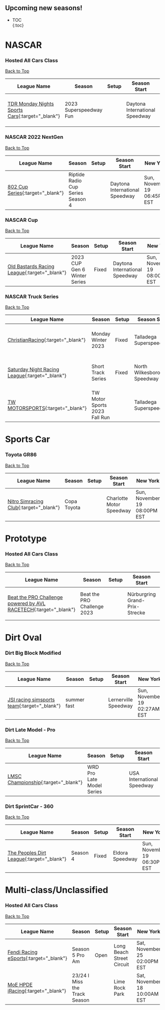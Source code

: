 ## Upcoming new seasons!

* TOC  
{:toc}

# NASCAR

### Hosted All Cars Class

[Back to Top](#)  

| League Name | Season | Setup | Season Start | New York | London | Sydney |
|--------------------------------------------------------------------------------------------------------------------------|----------------------|-----|------------------------------|----------------------------|----------------------------|-----------------------------|
|[TDR Monday Nights Sports Cars](https://members.iracing.com/membersite/member/LeagueView.do?league=9477){:target="_blank"} |2023 Superspeedway Fun | |Daytona International Speedway |Mon, November 20 08:00PM EST |Tue, November 21 01:00AM GMT |Tue, November 21 12:00PM AEDT |

### NASCAR 2022 NextGen

[Back to Top](#)  

| League Name | Season | Setup | Season Start | New York | London | Sydney |
|-----------------------------------------------------------------------------------------------------------|---------------------------------|-----|------------------------------|----------------------------|----------------------------|-----------------------------|
|[802 Cup Series](https://members.iracing.com/membersite/member/LeagueView.do?league=5979){:target="_blank"} |Riptide Radio Cup Series Season 4 | |Daytona International Speedway |Sun, November 19 06:45PM EST |Sun, November 19 11:45PM GMT |Mon, November 20 10:45AM AEDT |

### NASCAR Cup

[Back to Top](#)  

| League Name | Season | Setup | Season Start | New York | London | Sydney |
|-----------------------------------------------------------------------------------------------------------------------|----------------------------|-----|------------------------------|----------------------------|----------------------------|-----------------------------|
|[Old Bastards Racing League](https://members.iracing.com/membersite/member/LeagueView.do?league=2293){:target="_blank"} |2023 CUP Gen 6 Winter Series |Fixed |Daytona International Speedway |Sun, November 19 08:00PM EST |Mon, November 20 01:00AM GMT |Mon, November 20 12:00PM AEDT |

### NASCAR Truck Series

[Back to Top](#)  

| League Name | Season | Setup | Season Start | New York | London | Sydney |
|-------------------------------------------------------------------------------------------------------------------------|-----------------------------|-----|-------------------------|----------------------------|----------------------------|-----------------------------|
|[ChristianRacing](https://members.iracing.com/membersite/member/LeagueView.do?league=1068){:target="_blank"} |Monday Winter 2023  |Fixed |Talladega Superspeedway |Mon, November 20 08:35PM EST |Tue, November 21 01:35AM GMT |Tue, November 21 12:35PM AEDT |
|[Saturday Night Racing League](https://members.iracing.com/membersite/member/LeagueView.do?league=9745){:target="_blank"} |Short Track Series |Fixed |North Wilkesboro Speedway |Sat, November 18 09:00PM EST |Sun, November 19 02:00AM GMT |Sun, November 19 01:00PM AEDT |
|[TW MOTORSPORTS](https://members.iracing.com/membersite/member/LeagueView.do?league=3600){:target="_blank"} |TW Motor Sports 2023 Fall Run | |Talladega Superspeedway |Tue, November 21 08:00PM EST |Wed, November 22 01:00AM GMT |Wed, November 22 12:00PM AEDT |

# Sports Car

### Toyota GR86

[Back to Top](#)  

| League Name | Season | Setup | Season Start | New York | London | Sydney |
|------------------------------------------------------------------------------------------------------------------|-----------|-----|------------------------|----------------------------|----------------------------|-----------------------------|
|[Nitro Simracing Club](https://members.iracing.com/membersite/member/LeagueView.do?league=10258){:target="_blank"} |Copa Toyota | |Charlotte Motor Speedway |Sun, November 19 08:00PM EST |Mon, November 20 01:00AM GMT |Mon, November 20 12:00PM AEDT |

# Prototype

### Hosted All Cars Class

[Back to Top](#)  

| League Name | Season | Setup | Season Start | New York | London | Sydney |
|-------------------------------------------------------------------------------------------------------------------------------------------|---------------------------|-----|------------------------------|----------------------------|----------------------------|-----------------------------|
|[Beat the PRO Challenge powered by AVL RACETECH](https://members.iracing.com/membersite/member/LeagueView.do?league=9055){:target="_blank"} |Beat the PRO Challenge 2023 | |Nürburgring Grand-Prix-Strecke |Sun, November 19 01:00PM EST |Sun, November 19 06:00PM GMT |Mon, November 20 05:00AM AEDT |

# Dirt Oval

### Dirt Big Block Modified

[Back to Top](#)  

| League Name | Season | Setup | Season Start | New York | London | Sydney |
|----------------------------------------------------------------------------------------------------------------------|-----------|-----|--------------------|----------------------------|----------------------------|-----------------------------|
|[JSI racing simsports team](https://members.iracing.com/membersite/member/LeagueView.do?league=5187){:target="_blank"} |summer fast | |Lernerville Speedway |Sun, November 19 02:27AM EST |Sun, November 19 07:27AM GMT |Sun, November 19 06:27PM AEDT |

### Dirt Late Model - Pro

[Back to Top](#)  

| League Name | Season | Setup | Season Start | New York | London | Sydney |
|--------------------------------------------------------------------------------------------------------------|-------------------------|-----|--------------------------|----------------------------|----------------------------|-----------------------------|
|[LMSC Championship](https://members.iracing.com/membersite/member/LeagueView.do?league=9696){:target="_blank"} |WRD Pro Late Model Series | |USA International Speedway |Sat, November 18 08:00PM EST |Sun, November 19 01:00AM GMT |Sun, November 19 12:00PM AEDT |

### Dirt SprintCar - 360

[Back to Top](#)  

| League Name | Season | Setup | Season Start | New York | London | Sydney |
|---------------------------------------------------------------------------------------------------------------------|--------|-----|---------------|----------------------------|----------------------------|-----------------------------|
|[The Peoples Dirt League](https://members.iracing.com/membersite/member/LeagueView.do?league=10083){:target="_blank"} |Season 4 |Fixed |Eldora Speedway |Sun, November 19 06:30PM EST |Sun, November 19 11:30PM GMT |Mon, November 20 10:30AM AEDT |

# Multi-class/Unclassified

### Hosted All Cars Class

[Back to Top](#)  

| League Name | Season | Setup | Season Start | New York | London | Sydney |
|-----------------------------------------------------------------------------------------------------------------|-----------------------------|-----|-------------------------|----------------------------|----------------------------|-----------------------------|
|[Fendi Racing eSports](https://members.iracing.com/membersite/member/LeagueView.do?league=9080){:target="_blank"} |Season 5 Pro Am |Open |Long Beach Street Circuit |Sat, November 25 02:00PM EST |Sat, November 25 07:00PM GMT |Sun, November 26 06:00AM AEDT |
|[MoE HPDE iRacing](https://members.iracing.com/membersite/member/LeagueView.do?league=4304){:target="_blank"} |23/24 I Miss the Track Season | |Lime Rock Park |Sat, November 18 10:00AM EST |Sat, November 18 03:00PM GMT |Sun, November 19 02:00AM AEDT |

